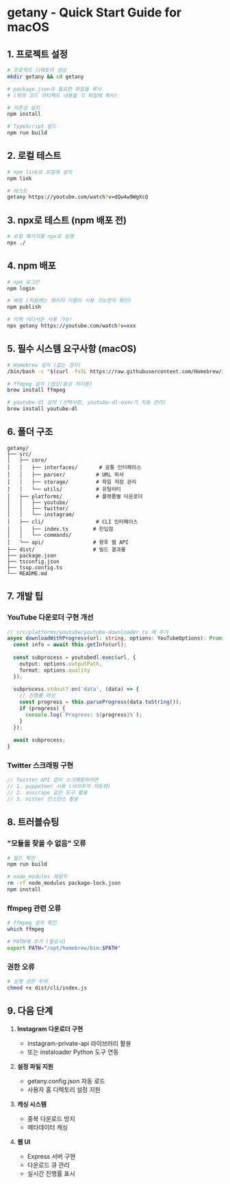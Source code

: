 # getany - Quick Start Guide for macOS

## 1. 프로젝트 설정

```bash
# 프로젝트 디렉토리 생성
mkdir getany && cd getany

# package.json과 필요한 파일들 복사
# (위의 코드 아티팩트 내용을 각 파일에 복사)

# 의존성 설치
npm install

# TypeScript 빌드
npm run build
```

## 2. 로컬 테스트

```bash
# npm link로 로컬에 설치
npm link

# 테스트
getany https://youtube.com/watch?v=dQw4w9WgXcQ
```

## 3. npx로 테스트 (npm 배포 전)

```bash
# 로컬 패키지를 npx로 실행
npx ./
```

## 4. npm 배포

```bash
# npm 로그인
npm login

# 배포 (처음에는 패키지 이름이 사용 가능한지 확인)
npm publish

# 이제 어디서든 사용 가능!
npx getany https://youtube.com/watch?v=xxx
```

## 5. 필수 시스템 요구사항 (macOS)

```bash
# Homebrew 설치 (없는 경우)
/bin/bash -c "$(curl -fsSL https://raw.githubusercontent.com/Homebrew/install/HEAD/install.sh)"

# ffmpeg 설치 (영상/음성 처리용)
brew install ffmpeg

# youtube-dl 설치 (선택사항, youtube-dl-exec가 자동 관리)
brew install youtube-dl
```

## 6. 폴더 구조

```
getany/
├── src/
│   ├── core/
│   │   ├── interfaces/       # 공통 인터페이스
│   │   ├── parser/          # URL 파서
│   │   ├── storage/         # 파일 저장 관리
│   │   └── utils/           # 유틸리티
│   ├── platforms/           # 플랫폼별 다운로더
│   │   ├── youtube/
│   │   ├── twitter/
│   │   └── instagram/
│   ├── cli/                 # CLI 인터페이스
│   │   ├── index.ts        # 진입점
│   │   └── commands/
│   └── api/                # 향후 웹 API
├── dist/                   # 빌드 결과물
├── package.json
├── tsconfig.json
├── tsup.config.ts
└── README.md
```

## 7. 개발 팁

### YouTube 다운로더 구현 개선
```typescript
// src/platforms/youtube/youtube-downloader.ts 에 추가
async downloadWithProgress(url: string, options: YouTubeOptions): Promise<DownloadResult> {
  const info = await this.getInfo(url);
  
  const subprocess = youtubedl.exec(url, {
    output: options.outputPath,
    format: options.quality
  });
  
  subprocess.stdout?.on('data', (data) => {
    // 진행률 파싱
    const progress = this.parseProgress(data.toString());
    if (progress) {
      console.log(`Progress: ${progress}%`);
    }
  });
  
  await subprocess;
}
```

### Twitter 스크래핑 구현
```typescript
// Twitter API 없이 스크래핑하려면
// 1. puppeteer 사용 (브라우저 자동화)
// 2. snscrape 같은 도구 활용
// 3. nitter 인스턴스 활용
```

## 8. 트러블슈팅

### "모듈을 찾을 수 없음" 오류
```bash
# 빌드 확인
npm run build

# node_modules 재설치
rm -rf node_modules package-lock.json
npm install
```

### ffmpeg 관련 오류
```bash
# ffmpeg 설치 확인
which ffmpeg

# PATH에 추가 (필요시)
export PATH="/opt/homebrew/bin:$PATH"
```

### 권한 오류
```bash
# 실행 권한 부여
chmod +x dist/cli/index.js
```

## 9. 다음 단계

1. **Instagram 다운로더 구현**
   - instagram-private-api 라이브러리 활용
   - 또는 instaloader Python 도구 연동

2. **설정 파일 지원**
   - getany.config.json 자동 로드
   - 사용자 홈 디렉토리 설정 지원

3. **캐싱 시스템**
   - 중복 다운로드 방지
   - 메타데이터 캐싱

4. **웹 UI**
   - Express 서버 구현
   - 다운로드 큐 관리
   - 실시간 진행률 표시